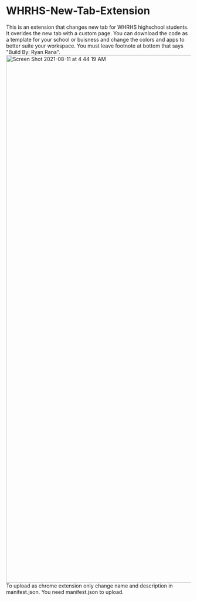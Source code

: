 # WHRHS-New-Tab-Extension
This is an extension that changes new tab for WHRHS highschool students. It overides the new tab with a custom page. You can download the code as a template for your school or buisness and change the colors and apps to better suite your workspace. You must leave footnote at bottom that says "Build By: Ryan Rana". 
<img width="1438" alt="Screen Shot 2021-08-11 at 4 44 19 AM" src="https://user-images.githubusercontent.com/39924576/128998584-96cdb57d-53e8-4112-bb7d-9b2ff982e3f6.png">
To upload as chrome extension only change name and description in manifest.json. You need manifest.json to upload.
